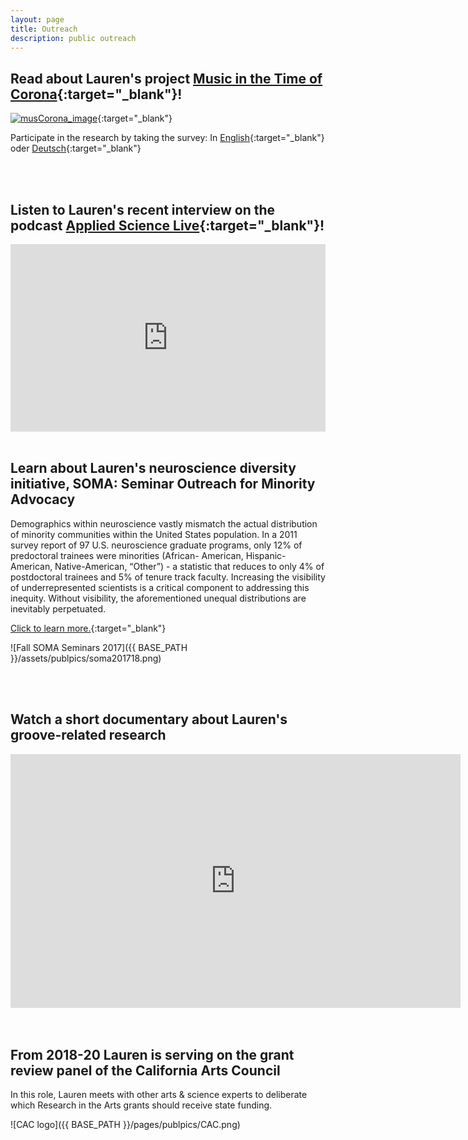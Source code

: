 ```yaml
---
layout: page
title: Outreach
description: public outreach
---
```

<HEAD>
<!-- Global site tag (gtag.js) - Google Analytics -->
  <script async src="https://www.googletagmanager.com/gtag/js?id=UA-114823830-1"></script>
  <script>
    window.dataLayer = window.dataLayer || [];
    function gtag(){dataLayer.push(arguments);}
    gtag('js', new Date());
    gtag('config', 'UA-114823830-1');
  </script>
</HEAD>



<!-- <div class="navbar">
    <div class="navbar-inner">
        <ul class="nav">
            <li><a href="#music">Music</a></li>
            <li><a href="#neuroscience">Neuroscience</a></li>
            <li><a href="#programming">Programming</a></li>
            <li><a href="#academia">Academia</a></li>
        </ul>
    </div>
</div>
--> 


<!-- ### <a name="music"></a>Music -->


## Read about Lauren's project [Music in the Time of Corona](https://nachrichten.idw-online.de/2020/04/20/music-in-the-time-of-corona/){:target="_blank"}!

[![musCorona_image](../../assets/publpics/musCorona_image.png)](https://nachrichten.idw-online.de/2020/04/20/music-in-the-time-of-corona/){:target="_blank"} 

Participate in the research by taking the survey:
In [English](tiny.cc/Cormus){:target="_blank"} oder [Deutsch](ww2.unipark.de/uc/musicandcorona/){:target="_blank"} 

<br>
<br>

## Listen to Lauren's recent interview on the podcast [Applied Science Live](https://www.appliedsciencelive.com/episodes/dr-lauren-fink){:target="_blank"}!

<iframe width="100%" height="300" scrolling="no" frameborder="no" allow="autoplay" src="https://w.soundcloud.com/player/?url=https%3A//api.soundcloud.com/tracks/679433037&color=%23ff5500&auto_play=false&hide_related=false&show_comments=true&show_user=true&show_reposts=false&show_teaser=true&visual=true"></iframe>  

<br>
<br>

## Learn about Lauren's neuroscience diversity initiative, SOMA: Seminar Outreach for Minority Advocacy

Demographics within neuroscience vastly mismatch the actual distribution of minority communities within the United States population. In a 2011 survey report of 97 U.S. neuroscience graduate programs, only 12% of predoctoral trainees were minorities (African- American, Hispanic-American, Native-American, “Other”) - a statistic that reduces to only 4% of postdoctoral trainees and 5% of tenure track faculty. Increasing the visibility of underrepresented scientists is a critical component to addressing this inequity. Without visibility, the aforementioned unequal distributions are inevitably perpetuated. 

[Click to learn more.](http://lkfink.github.io/pages/soma_info.html){:target="_blank"}

![Fall SOMA Seminars 2017]({{ BASE_PATH }}/assets/publpics/soma201718.png)

<br>
<br>

## Watch a short documentary about Lauren's groove-related research

<iframe title="Groove-Maschine" allowfullscreen="true" style="transition-duration:0;transition-property:no;margin:0 auto;position:relative;display:block;background-color:#000000;" frameborder="0" scrolling="no" width="720" height="406" src="https://www.arte.tv/player/v3/index.php?json_url=https%3A%2F%2Fapi.arte.tv%2Fapi%2Fplayer%2Fv1%2Fconfig%2Fde%2F074208-005-A%3Fautostart%3D0%26lifeCycle%3D1&amp;lang=de_DE&amp;mute=0"></iframe>

<br>
<br>

## From 2018-20 Lauren is serving on the grant review panel of the California Arts Council

In this role, Lauren meets with other arts & science experts to deliberate which Research in the Arts grants should receive state funding.  

![CAC logo]({{ BASE_PATH }}/pages/publpics/CAC.png) 


